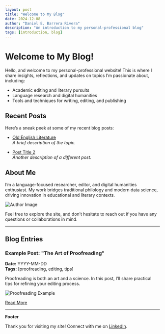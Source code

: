 ```yaml
---
layout: post
title: "Welcome to My Blog"
date: 2024-12-08
author: "Daniel E. Barrera Rivera"
description: "An introduction to my personal-professional blog"
tags: [introduction, blog]
---
```


# Welcome to My Blog!

Hello, and welcome to my personal-professional website! This is where I share insights, reflections, and updates on topics I’m passionate about, including:

- Academic editing and literary pursuits
- Language research and digital humanities
- Tools and techniques for writing, editing, and publishing

## Recent Posts

Here’s a sneak peek at some of my recent blog posts:

- [Old English Literature](OE_Overview.md)  
  *A brief description of the topic.*
  
- [Post Title 2](#)  
  *Another description of a different post.*

## About Me

I’m a language-focused researcher, editor, and digital humanities enthusiast. My work bridges traditional philology and modern data science, driving innovation in educational and literary contexts.

![Author Image](assets/images/author.jpg)

Feel free to explore the site, and don’t hesitate to reach out if you have any questions or collaborations in mind.

---

## Blog Entries

### Example Post: "The Art of Proofreading"
**Date:** YYYY-MM-DD  
**Tags:** [proofreading, editing, tips]

Proofreading is both an art and a science. In this post, I’ll share practical tips for refining your editing process.

![Proofreading Example](assets/images/proofreading.jpg)

[Read More](#)

---

**Footer**

Thank you for visiting my site! Connect with me on [LinkedIn](https://linkedin.com/in/danielbarrera-neophilology).